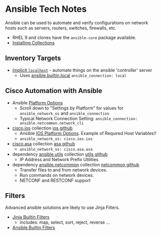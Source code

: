 # Ansible Tech Notes

Ansible can be used to automate and verify configurations on network hosts such as servers, routers, switches, firewalls, etc.

* RHEL 9 and clones have the `ansible-core` package available.
* [Installing Collections][1]

## Inventory Targets

* [Implicit `localhost`][5] - automate things on the ansible 'controller' server
  * Uses [ansible.builtin.local][6] `ansible_connection: local`

## Cisco Automation with Ansible

* Ansible [Platform Options][9]
  * Scroll down to "Settings by Platform" for values for `ansible_network_os` and `ansible_connection`
  * Typical Network Connection Setting: `ansible_connection: ansible.netcommon.network_cli`
* [cisco.ios][2] collection [ios github][2g]
  * Ansible [IOS Platform Options][8]. Example of Required Host Variables!!
  * `ansible_network_os: cisco.ios.ios`
* [cisco.asa][7] collection [asa github][7g]
  * `ansible_network_os: cisco.asa.asa`
* dependency [ansible.utils][3] collection [utils github][3g]
  * IP Address and Network Prefix Utilities
* dependency [ansible.netcommon][4] collection [netcommon github][4g]
  * Transfer files to and from network devices.
  * Run commands on network devices.
  * NETCONF and RESTCONF support

## Filters

Advanced ansible solutions are likely to use Jinja Filters.

* [Jinja Builtin Filters][10]
  * includes: map, select, sort, reject, reverse ...
* [Ansible Builtin Filters][11]

[1]: https://docs.ansible.com/ansible/latest/collections_guide/collections_installing.html
[2]: https://docs.ansible.com/ansible/latest/collections/cisco/ios/index.html
[2g]: https://github.com/ansible-collections/cisco.ios
[3]: https://docs.ansible.com/ansible/latest/collections/ansible/utils/index.html
[3g]: https://github.com/ansible-collections/ansible.utils
[4]: https://docs.ansible.com/ansible/latest/collections/ansible/netcommon/index.html
[4g]: https://github.com/ansible-collections/ansible.netcommon
[5]: https://docs.ansible.com/ansible/latest/inventory/implicit_localhost.html
[6]: https://docs.ansible.com/ansible/latest/collections/ansible/builtin/local_connection.html
[7]: https://docs.ansible.com/ansible/latest/collections/cisco/asa/index.html
[7g]: https://github.com/ansible-collections/cisco.asa
[8]: https://docs.ansible.com/ansible/latest/network/user_guide/platform_ios.html
[9]: https://docs.ansible.com/ansible/latest/network/user_guide/platform_index.html
[10]: https://jinja.palletsprojects.com/en/stable/templates/#list-of-builtin-filters
[11]: https://docs.ansible.com/ansible/latest/collections/ansible/builtin/index.html
